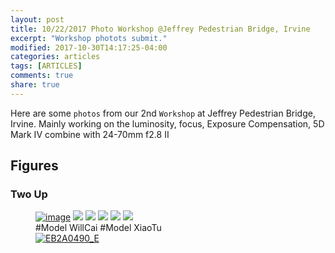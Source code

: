 ```yaml
---
layout: post
title: 10/22/2017 Photo Workshop @Jeffrey Pedestrian Bridge, Irvine
excerpt: "Workshop photots submit."
modified: 2017-10-30T14:17:25-04:00
categories: articles
tags: [ARTICLES]
comments: true
share: true
---
```


Here are some `photos` from our 2nd `Workshop` at Jeffrey Pedestrian Bridge, Irvine. Mainly working on the luminosity, focus, Exposure Compensation, 5D Mark IV combine with 24-70mm f2.8 II 

## Figures 

### Two Up

<figure class="half">
	<a href="https://c1.staticflickr.com/5/4456/37899226856_2f17c40e64_b.jpg"><img src="https://c1.staticflickr.com/5/4456/37899226856_2f17c40e64_b.jpg" alt="image"></a>
    <a href="https://c1.staticflickr.com/5/4454/37899224766_557e8b44c2_b.jpg"><img src="https://c1.staticflickr.com/5/4454/37899224766_557e8b44c2_b.jpg"></a>
    <a href="https://c1.staticflickr.com/5/4511/37952481511_4d307ef886_b.jpg"><img src="https://c1.staticflickr.com/5/4511/37952481511_4d307ef886_b.jpg"></a>
    <a href="https://c1.staticflickr.com/5/4457/37952479211_269391dc6f_b.jpg"><img src="https://c1.staticflickr.com/5/4457/37952479211_269391dc6f_b.jpg"></a>
    <a href="https://c1.staticflickr.com/5/4493/37899234886_15920d5b8c_b.jpg"><img src="https://c1.staticflickr.com/5/4493/37899234886_15920d5b8c_b.jpg"></a>
    <a href="https://c1.staticflickr.com/5/4487/26177026459_2b82523e3f_b.jpg"><img src="https://c1.staticflickr.com/5/4487/26177026459_2b82523e3f_b.jpg"></a>
    <figcaption>#Model WillCai #Model XiaoTu</figcaption>
    <a href="https://c1.staticflickr.com/5/4493/37899234886_15920d5b8c_b.jpg"><img src="https://farm5.staticflickr.com/4493/37899234886_fccce1e01d_k.jpg" alt="EB2A0490_E"></a>
</figure>

